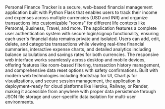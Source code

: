 Personal Finance Tracker is a secure, web-based financial management application built with Python Flask that enables users to track their income and expenses across multiple currencies (USD and INR) and organize transactions into customizable "rooms" for different life contexts like Personal, Business, Travel, and more. The application features a complete user authentication system with secure login/signup functionality, ensuring each user's financial data remains private and isolated. Users can add, edit, delete, and categorize transactions while viewing real-time financial summaries, interactive expense charts, and detailed analytics including balance calculations and savings rates for both currencies. The responsive web interface works seamlessly across desktop and mobile devices, offering features like room-based filtering, transaction history management, and comprehensive data reset options with safety confirmations. Built with modern web technologies including Bootstrap for UI, Chart.js for visualizations, and secure session management, the application is deployment-ready for cloud platforms like Heroku, Railway, or Render, making it accessible from anywhere with proper data persistence through JSON file storage and user-specific data isolation for multi-user environments.

